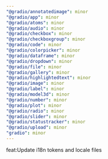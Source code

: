 ```yaml
---
"@gradio/annotatedimage": minor
"@gradio/app": minor
"@gradio/atoms": minor
"@gradio/audio": minor
"@gradio/checkbox": minor
"@gradio/checkboxgroup": minor
"@gradio/code": minor
"@gradio/colorpicker": minor
"@gradio/dataframe": minor
"@gradio/dropdown": minor
"@gradio/file": minor
"@gradio/gallery": minor
"@gradio/highlightedtext": minor
"@gradio/image": minor
"@gradio/label": minor
"@gradio/model3d": minor
"@gradio/number": minor
"@gradio/plot": minor
"@gradio/radio": minor
"@gradio/slider": minor
"@gradio/statustracker": minor
"@gradio/upload": minor
"gradio": minor
---
```


feat:Update i18n tokens and locale files

